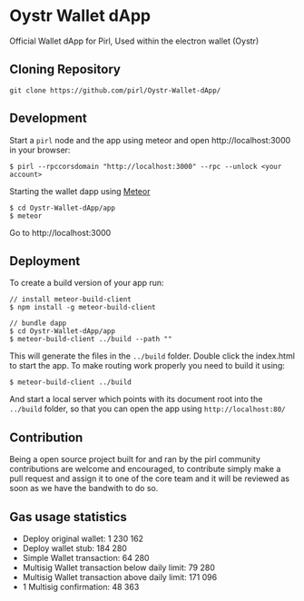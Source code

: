 # Oystr Wallet dApp

Official Wallet dApp for Pirl, Used within the electron wallet (Oystr)


## Cloning Repository
`git clone https://github.com/pirl/Oystr-Wallet-dApp/`


## Development

Start a `pirl` node and the app using meteor and open http://localhost:3000 in your browser:

    $ pirl --rpccorsdomain "http://localhost:3000" --rpc --unlock <your account>

Starting the wallet dapp using [Meteor](https://meteor.com/install)

    $ cd Oystr-Wallet-dApp/app
    $ meteor

Go to http://localhost:3000

## Deployment

To create a build version of your app run:
    
    // install meteor-build-client
    $ npm install -g meteor-build-client

    // bundle dapp
    $ cd Oystr-Wallet-dApp/app
    $ meteor-build-client ../build --path ""

This will generate the files in the `../build` folder. Double click the index.html to start the app.
To make routing work properly you need to build it using:

    $ meteor-build-client ../build

And start a local server which points with its document root into the `../build` folder,
so that you can open the app using `http://localhost:80/`


## Contribution 

Being a open source project built for and ran by the pirl community contributions are welcome and encouraged,
to contribute simply make a pull request and assign it to one of the core team and it will be reviewed as soon as we have the bandwith to do so.


## Gas usage statistics

- Deploy original wallet: 1 230 162
- Deploy wallet stub: 184 280
- Simple Wallet transaction: 64 280
- Multisig Wallet transaction below daily limit: 79 280
- Multisig Wallet transaction above daily limit: 171 096
- 1 Multisig confirmation: 48 363


